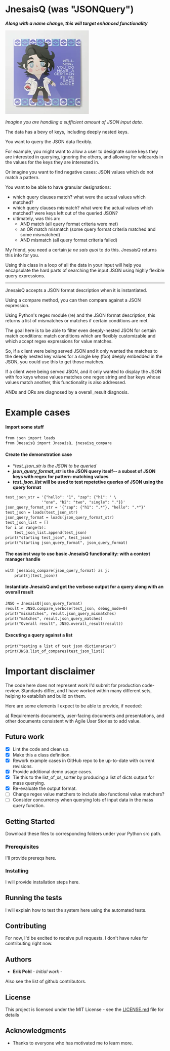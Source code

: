 # JnesaisQ (was "JSONQuery")

**_Along with a name change, this will target enhanced functionality_**

![You do](https://github.com/ErikPohl-Lot49-Projects/Erik-Pohl-Repo/blob/master/media/you-do-have-a-certain-je-ne-sais-quoi-metal-prints.jpg "Je ne sais quoi")


_Imagine you are handling a sufficient amount of JSON input data._

The data has a bevy of keys, including deeply nested keys.

You want to query the JSON data flexibly.

For example, you might want to allow a user to designate some keys they are interested in querying, ignoring the others, and allowing for wildcards in the values for the keys they are interested in.

Or imagine you want to find negative cases: JSON values which do not match a pattern.  

You want to be able to have granular designations: 
* which query clauses match?  what were the actual values which matched?
* which query clauses mismatch?  what were the actual values which matched? were keys left out of the queried JSON?
* ultimately, was this an:
  * AND match (all query format criteria were met)
  * an OR match mismatch (some query format criteria matched and some mismatched)
  * AND mismatch (all query format criteria failed)
  
My friend, you need a certain _je ne sais quoi_ to do this.  JnesaisQ returns this info for you.

Using this class in a loop of all the data in your input will help you encapsulate the hard parts of searching the input JSON using highly flexible query expressions.

---------

JnesaisQ accepts a JSON format description when it is instantiated.

Using a compare method, you can then compare against a JSON expression.

Using Python's regex module (re) and the JSON format description, this returns a list of mismatches or matches if certain conditions are met.

The goal here is to be able to filter even deeply-nested JSON for certain match conditions: match conditions which are flexibly customizable and which accept regex expressions for value matches.

So, if a client were being served JSON and it only wanted the matches to the deeply nested key values for a single key (foo) deeply embedded in the JSON, you could use this to get those matches.  

If a client were being served JSON, and it only wanted to display the JSON with foo keys whose values matches one regex string and bar keys whose values match another, this functionality is also addressed.  

ANDs and ORs are diagnosed by a overall_result diagnosis.


# Example cases

#### Import some stuff
````
from json import loads
from JnesaisQ import JnesaisQ, jnesaisq_compare
````

#### Create the demonstration case
* **_test_json_str_ is the JSON to be queried*
* **_json_query_format_str_ is the JSON query itself-- a subset of JSON keys with regex for pattern-matching values**
* **_test_json_list_ will be used to test repetetive queries of JSON using the query format**
````
test_json_str = '{"hello": "1", "zap": {"h1": ' \
                '"one", "h2": "two", "single": "."}}'
json_query_format_str = '{"zap": {"h1": ".*"}, "hello": ".*"}'
test_json = loads(test_json_str)
json_query_format = loads(json_query_format_str)
test_json_list = []
for i in range(5):
    test_json_list.append(test_json)
print("starting test_json", test_json)
print("starting json_query_format", json_query_format)
````

#### The easiest way to use basic JnesaisQ functionality: with a context manager handle
````
with jnesaisq_compare(json_query_format) as j:
    print(j(test_json))
````

#### Instantiate JnesaisQ and get the verbose output for a query along with an overall result
````
JNSQ = JnesaisQ(json_query_format)
result = JNSQ.compare_verbose(test_json, debug_mode=0)
print("mismatches", result.json_query_mismatches)
print("matches", result.json_query_matches)
print("Overall result", JNSQ.overall_result(result))
````

#### Executing a query against a list 
````
print("testing a list of test json dictionaries")
print(JNSQ.list_of_compares(test_json_list))
````

# Important disclaimer

The code here does not represent work I'd submit for production code-review.  Standards differ, and I have worked within many different
sets, helping to establish and build on them.

Here are some elements I expect to be able to provide, if needed:

a) Requirements documents, user-facing documents and presentations, and other documents consistent with Agile User Stories to add value.

## Future work

- [x] Lint the code and clean up.
- [x] Make this a class definition.
- [x] Rework example cases in GitHub repo to be up-to-date with current revisions.
- [x] Provide additional demo usage cases.
- [x] Tie this to the list_of_xs_sorter by producing a list of dicts output for mass querying.
- [x] Re-evaluate the output format.
- [ ] Change regex value matchers to include also functional value matchers?
- [ ] Consider concurrency when querying lots of input data in the mass query function.

## Getting Started

Download these files to corresponding folders under your Python src path.

### Prerequisites

I'll provide prereqs here.

### Installing

I will provide installation steps here.

## Running the tests

I will explain how to test the system here using the automated tests.

## Contributing

For now, I'd be excited to receive pull requests.  I don't have rules for contributing right now.

## Authors

* **Erik Pohl** - *Initial work* - 

Also see the list of github contributors.

## License

This project is licensed under the MIT License - see the [LICENSE.md](LICENSE.md) file for details

## Acknowledgments

* Thanks to everyone who has motivated me to learn more.
